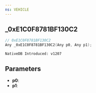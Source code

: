 ```yaml
---
ns: VEHICLE
---
```

## _0xE1C0F8781BF130C2

```c
// 0xE1C0F8781BF130C2
Any _0xE1C0F8781BF130C2(Any p0, Any p1);
```

```
NativeDB Introduced: v1207
```

## Parameters
* **p0**:
* **p1**:
